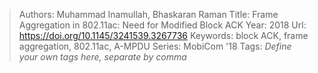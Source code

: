 > Authors: Muhammad Inamullah, Bhaskaran Raman
> Title: Frame Aggregation in 802.11ac: Need for Modified Block ACK
> Year: 2018
> Url: https://doi.org/10.1145/3241539.3267736
> Keywords: block ACK, frame aggregation, 802.11ac, A-MPDU
> Series: MobiCom '18
> Tags: *Define your own tags here, separate by comma*